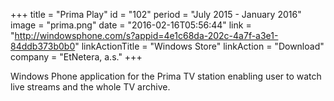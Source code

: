 +++
title = "Prima Play"
id = "102"
period = "July 2015 - January 2016"
image = "prima.png"
date = "2016-02-16T05:56:44"
link = "http://windowsphone.com/s?appid=4e1c68da-202c-4a7f-a3e1-84ddb373b0b0"
linkActionTitle = "Windows Store"
linkAction = "Download"
company = "EtNetera, a.s."
+++

Windows Phone application for the Prima TV station enabling user to watch live streams and the whole TV archive.
